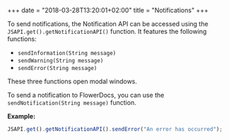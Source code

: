 +++
date = "2018-03-28T13:20:01+02:00"
title = "Notifications"
+++

To send notifications, the Notification API can be accessed using the ``JSAPI.get().getNotificationAPI()`` function. 
It features the following functions: 


* ``sendInformation(String message)``
* ``sendWarning(String message)``
* ``sendError(String message)``

These three functions open modal windows.

To send a notification to FlowerDocs, you can use the ``sendNotification(String message)`` function.
  

__Example:__ 

```javascript
JSAPI.get().getNotificationAPI().sendError("An error has occurred");
```